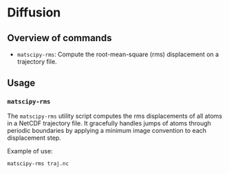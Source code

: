 # Diffusion

## Overview of commands

* `matscipy-rms`: Compute the root-mean-square (rms) displacement on a trajectory file.

## Usage

### `matscipy-rms`

The `matscipy-rms` utility script computes the rms displacements of all atoms in a NetCDF trajectory file. It
gracefully handles jumps of atoms through periodic boundaries by applying a minimum image convention to each
displacement step.

Example of use:

```bash
matscipy-rms traj.nc
```
